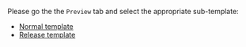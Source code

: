Please go the the `Preview` tab and select the appropriate sub-template:

* [Normal template](?expand=1&template=pull_request_normal_template.md)
* [Release template](?expand=1&template=pull_request_release_template.md)
